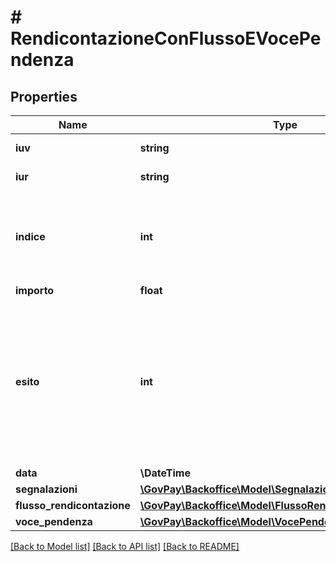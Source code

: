 # # RendicontazioneConFlussoEVocePendenza

## Properties

Name | Type | Description | Notes
------------ | ------------- | ------------- | -------------
**iuv** | **string** | Identificativo univoco di versamento |
**iur** | **string** | Identificativo univoco di riscossione |
**indice** | **int** | Indice dell&#39;occorrenza del pagamento all’interno della struttura datiSingoloPagamento della Ricevuta Telematica. |
**importo** | **float** | Importo rendicontato. |
**esito** | **int** | Codice di esito dell&#39;operazione rendicontata  * 0 &#x3D; Pagamento eseguito  * 3 &#x3D; Pagamento revocato  * 4 &#x3D; Pagamento eseguito tramite Standin  * 8 &#x3D; Pagamento eseguito tramite Standin in assenza di RPT  * 9 &#x3D; Pagamento eseguito in assenza di RPT |
**data** | **\DateTime** | Data di esito |
**segnalazioni** | [**\GovPay\Backoffice\Model\Segnalazione[]**](Segnalazione.md) |  | [optional]
**flusso_rendicontazione** | [**\GovPay\Backoffice\Model\FlussoRendicontazioneIndex**](FlussoRendicontazioneIndex.md) |  | [optional]
**voce_pendenza** | [**\GovPay\Backoffice\Model\VocePendenzaRendicontazione**](VocePendenzaRendicontazione.md) |  | [optional]

[[Back to Model list]](../../README.md#models) [[Back to API list]](../../README.md#endpoints) [[Back to README]](../../README.md)
